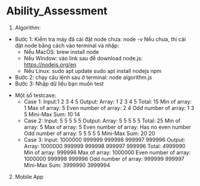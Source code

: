 # Ability_Assessment
1. Algorithm:
- Bước 1: Kiểm tra máy đã cài đặt node chưa: node -v
Nếu chưa, thì cài đặt node bằng cách vào terminal và nhập:
  + Nếu MacOS: brew install node
  + Nếu Window: vào link sau để download node.js: https://nodejs.org/en
  + Nếu Linux:  sudo apt update
                sudo apt install nodejs npm
- Bước 2: chạy câu lệnh sau ở terminal: node algorithm.js
- Bước 3: Nhập dữ liệu bạn muốn test
* Một số testcase:
  - Case 1:
  Input:1 2 3 4 5
  Output:
  Array: 1 2 3 4 5
  Total: 15
  Min of array: 1
  Max of array: 5
  Even number of array: 2 4
  Odd number of array: 1 3 5
  Mini-Max Sum: 10 14
  - Case 2:
  Input: 5 5 5 5 5
  Output:
  Array: 5 5 5 5 5
  Total: 25
  Min of array: 5
  Max of array: 5
  Even number of array: Has no even number
  Odd number of array: 5 5 5 5 5
  Mini-Max Sum: 20 20
  - Case 3:
  Input: 1000000 999999 999998 999997 999996
  Output:
  Array: 1000000 999999 999998 999997 999996
  Total: 4999990
  Min of array: 999996
  Max of array: 1000000
  Even number of array: 1000000 999998 999996
  Odd number of array: 999999 999997
  Mini-Max Sum: 3999990 3999994

2. Mobile App